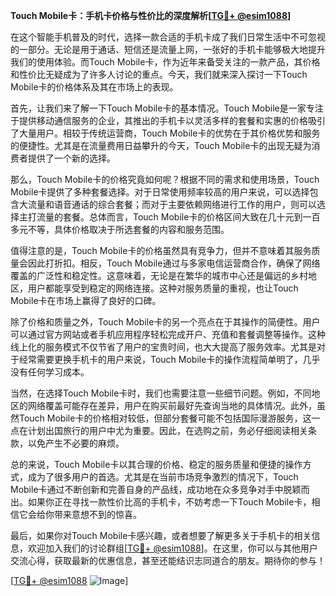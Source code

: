 **Touch Mobile卡：手机卡价格与性价比的深度解析[[TG💪+ @esim1088](https://t.me/s/esim1088)]**

在这个智能手机普及的时代，选择一款合适的手机卡成了我们日常生活中不可忽视的一部分。无论是用于通话、短信还是流量上网，一张好的手机卡能够极大地提升我们的使用体验。而Touch Mobile卡，作为近年来备受关注的一款产品，其价格和性价比无疑成为了许多人讨论的重点。今天，我们就来深入探讨一下Touch Mobile卡的价格体系及其在市场上的表现。

首先，让我们来了解一下Touch Mobile卡的基本情况。Touch Mobile是一家专注于提供移动通信服务的企业，其推出的手机卡以灵活多样的套餐和实惠的价格吸引了大量用户。相较于传统运营商，Touch Mobile卡的优势在于其价格优势和服务的便捷性。尤其是在流量费用日益攀升的今天，Touch Mobile卡的出现无疑为消费者提供了一个新的选择。

那么，Touch Mobile卡的价格究竟如何呢？根据不同的需求和使用场景，Touch Mobile卡提供了多种套餐选择。对于日常使用频率较高的用户来说，可以选择包含大流量和语音通话的综合套餐；而对于主要依赖网络进行工作的用户，则可以选择主打流量的套餐。总体而言，Touch Mobile卡的价格区间大致在几十元到一百多元不等，具体价格取决于所选套餐的内容和服务范围。

值得注意的是，Touch Mobile卡的价格虽然具有竞争力，但并不意味着其服务质量会因此打折扣。相反，Touch Mobile通过与多家电信运营商合作，确保了网络覆盖的广泛性和稳定性。这意味着，无论是在繁华的城市中心还是偏远的乡村地区，用户都能享受到稳定的网络连接。这种对服务质量的重视，也让Touch Mobile卡在市场上赢得了良好的口碑。

除了价格和质量之外，Touch Mobile卡的另一个亮点在于其操作的简便性。用户可以通过官方网站或者手机应用程序轻松完成开户、充值和套餐调整等操作。这种线上化的服务模式不仅节省了用户的宝贵时间，也大大提高了服务效率。尤其是对于经常需要更换手机卡的用户来说，Touch Mobile卡的操作流程简单明了，几乎没有任何学习成本。

当然，在选择Touch Mobile卡时，我们也需要注意一些细节问题。例如，不同地区的网络覆盖可能存在差异，用户在购买前最好先查询当地的具体情况。此外，虽然Touch Mobile卡的价格相对较低，但部分套餐可能不包括国际漫游服务，这一点在计划出国旅行的用户中尤为重要。因此，在选购之前，务必仔细阅读相关条款，以免产生不必要的麻烦。

总的来说，Touch Mobile卡以其合理的价格、稳定的服务质量和便捷的操作方式，成为了很多用户的首选。尤其是在当前市场竞争激烈的情况下，Touch Mobile卡通过不断创新和完善自身的产品线，成功地在众多竞争对手中脱颖而出。如果你正在寻找一款性价比高的手机卡，不妨考虑一下Touch Mobile卡，相信它会给你带来意想不到的惊喜。

最后，如果你对Touch Mobile卡感兴趣，或者想要了解更多关于手机卡的相关信息，欢迎加入我们的讨论群组[[TG💪+ @esim1088](https://t.me/s/esim1088)]。在这里，你可以与其他用户交流心得，获取最新的优惠信息，甚至还能结识志同道合的朋友。期待你的参与！

[[TG💪+ @esim1088](https://t.me/s/esim1088) ![Image](https://i.postimg.cc/4NQfJmqS/Snipaste-2025-05-13-00-14-12.png)]